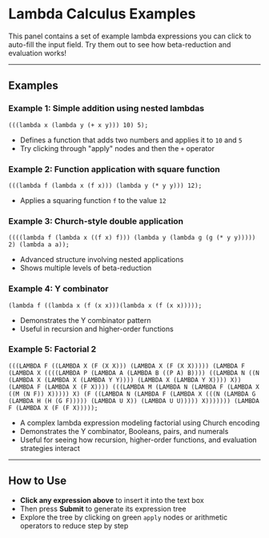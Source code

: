 # **Lambda Calculus Examples**

This panel contains a set of example lambda expressions you can click to auto-fill the input field. Try them out to see how beta-reduction and evaluation works!

---

## Examples

### Example 1: Simple addition using nested lambdas
```
(((lambda x (lambda y (+ x y))) 10) 5);
```
- Defines a function that adds two numbers and applies it to `10` and `5`
- Try clicking through "apply" nodes and then the `+` operator

### Example 2: Function application with square function
```
(((lambda f (lambda x (f x))) (lambda y (* y y))) 12);
```
- Applies a squaring function `f` to the value `12`

### Example 3: Church-style double application
```
((((lambda f (lambda x ((f x) f))) (lambda y (lambda g (g (* y y))))) 2) (lambda a a));
```
- Advanced structure involving nested applications
- Shows multiple levels of beta-reduction

### Example 4: Y combinator
```
(lambda f ((lambda x (f (x x)))(lambda x (f (x x)))));
```
- Demonstrates the Y combinator pattern
- Useful in recursion and higher-order functions

### Example 5: Factorial 2
```
(((LAMBDA F ((LAMBDA X (F (X X))) (LAMBDA X (F (X X))))) (LAMBDA F (LAMBDA X ((((LAMBDA P (LAMBDA A (LAMBDA B ((P A) B)))) ((LAMBDA N ((N (LAMBDA X (LAMBDA X (LAMBDA Y Y)))) (LAMBDA X (LAMBDA Y X)))) X)) (LAMBDA F (LAMBDA X (F X)))) (((LAMBDA M (LAMBDA N (LAMBDA F (LAMBDA X ((M (N F)) X))))) X) (F ((LAMBDA N (LAMBDA F (LAMBDA X (((N (LAMBDA G (LAMBDA H (H (G F))))) (LAMBDA U X)) (LAMBDA U U))))) X))))))) (LAMBDA F (LAMBDA X (F (F X)))));
```
- A complex lambda expression modeling factorial using Church encoding
- Demonstrates the Y combinator, Booleans, pairs, and numerals
- Useful for seeing how recursion, higher-order functions, and evaluation strategies interact

---

## How to Use
- **Click any expression above** to insert it into the text box
- Then press **Submit** to generate its expression tree
- Explore the tree by clicking on green `apply` nodes or arithmetic operators to reduce step by step